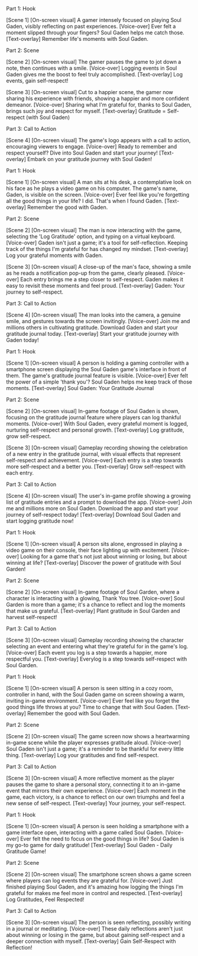 Part 1: Hook

[Scene 1]
[On-screen visual] A gamer intensely focused on playing Soul Gaden, visibly reflecting on past experiences.
[Voice-over] Ever felt a moment slipped through your fingers? Soul Gaden helps me catch those.
[Text-overlay] Remember life's moments with Soul Gaden.

Part 2: Scene

[Scene 2]
[On-screen visual] The gamer pauses the game to jot down a note, then continues with a smile.
[Voice-over] Logging events in Soul Gaden gives me the boost to feel truly accomplished.
[Text-overlay] Log events, gain self-respect!

[Scene 3]
[On-screen visual] Cut to a happier scene, the gamer now sharing his experience with friends, showing a happier and more confident demeanor.
[Voice-over] Sharing what I'm grateful for, thanks to Soul Gaden, brings such joy and respect for myself.
[Text-overlay] Gratitude = Self-respect (with Soul Gaden)

Part 3: Call to Action

[Scene 4]
[On-screen visual] The game's logo appears with a call to action, encouraging viewers to engage.
[Voice-over] Ready to remember and respect yourself? Dive into Soul Gaden and start your journey!
[Text-overlay] Embark on your gratitude journey with Soul Gaden!




Part 1: Hook

[Scene 1]
[On-screen visual] A man sits at his desk, a contemplative look on his face as he plays a video game on his computer. The game's name, Gaden, is visible on the screen.
[Voice-over] Ever feel like you're forgetting all the good things in your life? I did. That's when I found Gaden.
[Text-overlay] Remember the good with Gaden.

Part 2: Scene

[Scene 2]
[On-screen visual] The man is now interacting with the game, selecting the 'Log Gratitude' option, and typing on a virtual keyboard.
[Voice-over] Gaden isn't just a game; it's a tool for self-reflection. Keeping track of the things I'm grateful for has changed my mindset.
[Text-overlay] Log your grateful moments with Gaden.

[Scene 3]
[On-screen visual] A close-up of the man's face, showing a smile as he reads a notification pop-up from the game, clearly pleased.
[Voice-over] Each entry brings me a step closer to self-respect. Gaden makes it easy to revisit these moments and feel proud.
[Text-overlay] Gaden: Your journey to self-respect.

Part 3: Call to Action

[Scene 4]
[On-screen visual] The man looks into the camera, a genuine smile, and gestures towards the screen invitingly.
[Voice-over] Join me and millions others in cultivating gratitude. Download Gaden and start your gratitude journal today.
[Text-overlay] Start your gratitude journey with Gaden today!



Part 1: Hook

[Scene 1]
[On-screen visual] A person is holding a gaming controller with a smartphone screen displaying the Soul Gaden game's interface in front of them. The game's gratitude journal feature is visible.
[Voice-over] Ever felt the power of a simple 'thank you'? Soul Gaden helps me keep track of those moments.
[Text-overlay] Soul Gaden: Your Gratitude Journal

Part 2: Scene

[Scene 2]
[On-screen visual] In-game footage of Soul Gaden is shown, focusing on the gratitude journal feature where players can log thankful moments.
[Voice-over] With Soul Gaden, every grateful moment is logged, nurturing self-respect and personal growth.
[Text-overlay] Log gratitude, grow self-respect.

[Scene 3]
[On-screen visual] Gameplay recording showing the celebration of a new entry in the gratitude journal, with visual effects that represent self-respect and achievement.
[Voice-over] Each entry is a step towards more self-respect and a better you.
[Text-overlay] Grow self-respect with each entry.

Part 3: Call to Action

[Scene 4]
[On-screen visual] The user's in-game profile showing a growing list of gratitude entries and a prompt to download the app.
[Voice-over] Join me and millions more on Soul Gaden. Download the app and start your journey of self-respect today!
[Text-overlay] Download Soul Gaden and start logging gratitude now!


Part 1: Hook

[Scene 1]
[On-screen visual] A person sits alone, engrossed in playing a video game on their console, their face lighting up with excitement.
[Voice-over] Looking for a game that's not just about winning or losing, but about winning at life?
[Text-overlay] Discover the power of gratitude with Soul Garden!

Part 2: Scene

[Scene 2]
[On-screen visual] In-game footage of Soul Garden, where a character is interacting with a glowing, Thank You tree.
[Voice-over] Soul Garden is more than a game; it's a chance to reflect and log the moments that make us grateful.
[Text-overlay] Plant gratitude in Soul Garden and harvest self-respect!

Part 3: Call to Action

[Scene 3]
[On-screen visual] Gameplay recording showing the character selecting an event and entering what they're grateful for in the game's log.
[Voice-over] Each event you log is a step towards a happier, more respectful you.
[Text-overlay] Everylog is a step towards self-respect with Soul Garden.



Part 1: Hook

[Scene 1]
[On-screen visual] A person is seen sitting in a cozy room, controller in hand, with the Soul Gaden game on screen showing a warm, inviting in-game environment.
[Voice-over] Ever feel like you forget the good things life throws at you? Time to change that with Soul Gaden.
[Text-overlay] Remember the good with Soul Gaden.

Part 2: Scene

[Scene 2]
[On-screen visual] The game screen now shows a heartwarming in-game scene while the player expresses gratitude aloud.
[Voice-over] Soul Gaden isn't just a game; it's a reminder to be thankful for every little thing.
[Text-overlay] Log your gratitudes and find self-respect.

Part 3: Call to Action

[Scene 3]
[On-screen visual] A more reflective moment as the player pauses the game to share a personal story, connecting it to an in-game event that mirrors their own experience.
[Voice-over] Each moment in the game, each victory, is a chance to reflect on our own triumphs and feel a new sense of self-respect.
[Text-overlay] Your journey, your self-respect.


Part 1: Hook

[Scene 1]
[On-screen visual] A person is seen holding a smartphone with a game interface open, interacting with a game called Soul Gaden.
[Voice-over] Ever felt the need to focus on the good things in life? Soul Gaden is my go-to game for daily gratitude!
[Text-overlay] Soul Gaden - Daily Gratitude Game!

Part 2: Scene

[Scene 2]
[On-screen visual] The smartphone screen shows a game screen where players can log events they are grateful for.
[Voice-over] Just finished playing Soul Gaden, and it's amazing how logging the things I'm grateful for makes me feel more in control and respected.
[Text-overlay] Log Gratitudes, Feel Respected!

Part 3: Call to Action

[Scene 3]
[On-screen visual] The person is seen reflecting, possibly writing in a journal or meditating.
[Voice-over] These daily reflections aren't just about winning or losing in the game, but about gaining self-respect and a deeper connection with myself.
[Text-overlay] Gain Self-Respect with Reflection!

